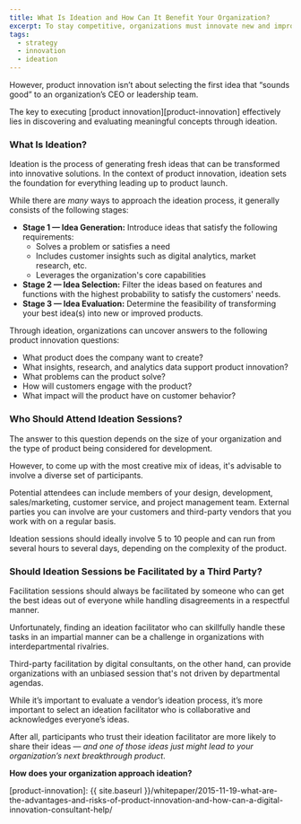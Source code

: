 ```yaml
---
title: What Is Ideation and How Can It Benefit Your Organization?
excerpt: To stay competitive, organizations must innovate new and improved products that deliver real value to customers — and it only takes one innovative idea to generate the next breakthrough product. 
tags:
  - strategy
  - innovation
  - ideation
---
```


However, product innovation isn’t about selecting the first idea that “sounds good” to an organization’s CEO or leadership team. 
 
The key to executing [product innovation][product-innovation] effectively lies in discovering and evaluating meaningful concepts through ideation. 


### What Is Ideation? 

Ideation is the process of generating fresh ideas that can be transformed into innovative solutions. In the context of product innovation, ideation sets the foundation for everything leading up to product launch. 

While there are *many* ways to approach the ideation process, it generally consists of the following stages: 

- **Stage 1 — Idea Generation:** Introduce ideas that satisfy the following requirements:
  - Solves a problem or satisfies a need
  - Includes customer insights such as digital analytics, market research, etc.
  - Leverages the organization's core capabilities
- **Stage 2 — Idea Selection:** Filter the ideas based on features and functions with the highest probability to satisfy the customers' needs. 
- **Stage 3 — Idea Evaluation:** Determine the feasibility of transforming your best idea(s) into new or improved products.

Through ideation, organizations can uncover answers to the following product innovation questions: 

- What product does the company want to create?
- What insights, research, and analytics data support product innovation?  
- What problems can the product solve?
- How will customers engage with the product?
- What impact will the product have on customer behavior? 

### Who Should Attend Ideation Sessions? 

The answer to this question depends on the size of your organization and the type of product being considered for development. 

However, to come up with the most creative mix of ideas, it's advisable to involve a diverse set of participants. 

Potential attendees can include members of your design, development, sales/marketing, customer service, and project management team. External parties you can involve are your customers and third-party vendors that you work with on a regular basis.  

Ideation sessions should ideally involve 5 to 10 people and can run from several hours to several days, depending on the complexity of the product. 


### Should Ideation Sessions be Facilitated by a Third Party? 

Facilitation sessions should always be facilitated by someone who can get the best ideas out of everyone while handling disagreements in a respectful manner. 

Unfortunately, finding an ideation facilitator who can skillfully handle these tasks in an impartial manner can be a challenge in organizations with interdepartmental rivalries.

Third-party facilitation by digital consultants, on the other hand, can provide organizations with an unbiased session that's not driven by departmental agendas. 

While it’s important to evaluate a vendor’s ideation process, it’s more important to select an ideation facilitator who is collaborative and acknowledges everyone’s ideas. 

After all, participants who trust their ideation facilitator are more likely to share their ideas — *and one of those ideas just might lead to your organization’s next breakthrough product*. 


**How does your organization approach ideation?** 

[product-innovation]: {{ site.baseurl }}/whitepaper/2015-11-19-what-are-the-advantages-and-risks-of-product-innovation-and-how-can-a-digital-innovation-consultant-help/